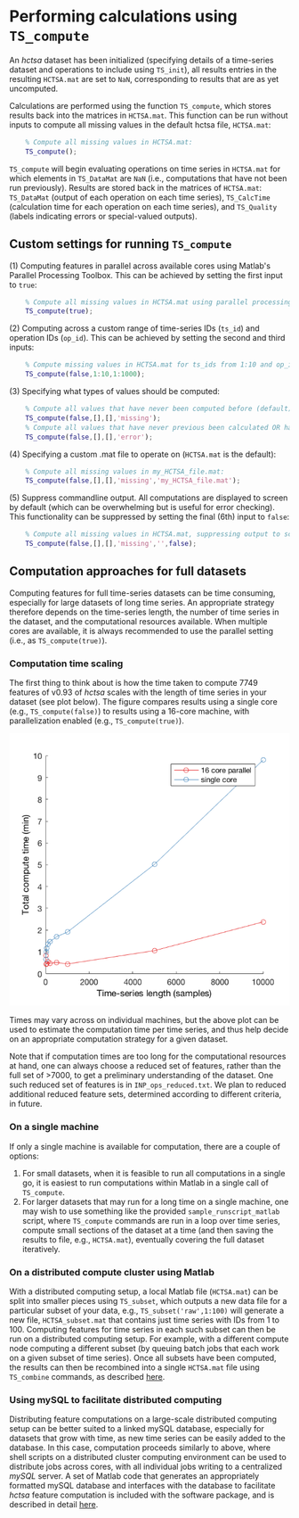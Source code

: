 # Performing calculations using `TS_compute`

An _hctsa_ dataset has been initialized (specifying details of a time-series dataset and operations to include using `TS_init`), all results entries in the resulting `HCTSA.mat` are set to `NaN`, corresponding to results that are as yet uncomputed.

Calculations are performed using the function `TS_compute`, which stores results back into the matrices in `HCTSA.mat`.
This function can be run without inputs to compute all missing values in the default hctsa file, `HCTSA.mat`:
```matlab
    % Compute all missing values in HCTSA.mat:
    TS_compute();
```
`TS_compute` will begin evaluating operations on time series in `HCTSA.mat` for which elements in `TS_DataMat` are `NaN` (i.e., computations that have not been run previously). Results are stored back in the matrices of `HCTSA.mat`: `TS_DataMat` (output of each operation on each time series), `TS_CalcTime` (calculation time for each operation on each time series), and `TS_Quality` (labels indicating errors or special-valued outputs).

## Custom settings for running `TS_compute`

(1) Computing features in parallel across available cores using Matlab's Parallel Processing Toolbox. This can be achieved by setting the first input to `true`:
```matlab
    % Compute all missing values in HCTSA.mat using parallel processing:
    TS_compute(true);
```
(2) Computing across a custom range of time-series IDs (`ts_id`) and operation IDs (`op_id`). This can be achieved by setting the second and third inputs:
```matlab
    % Compute missing values in HCTSA.mat for ts_ids from 1:10 and op_ids from 1:1000
    TS_compute(false,1:10,1:1000);
```
(3) Specifying what types of values should be computed:
```matlab
    % Compute all values that have never been computed before (default)
    TS_compute(false,[],[],'missing');
    % Compute all values that have never previous been calculated OR have previously been computed but returned an error:
    TS_compute(false,[],[],'error');
```
(4) Specifying a custom .mat file to operate on (`HCTSA.mat` is the default):
```matlab
    % Compute all missing values in my_HCTSA_file.mat:
    TS_compute(false,[],[],'missing','my_HCTSA_file.mat');
```
(5) Suppress commandline output. All computations are displayed to screen by default (which can be overwhelming but is useful for error checking). This functionality can be suppressed by setting the final (6th) input to `false`:
```matlab
    % Compute all missing values in HCTSA.mat, suppressing output to screen:
    TS_compute(false,[],[],'missing','',false);
```

## Computation approaches for full datasets

Computing features for full time-series datasets can be time consuming, especially for large datasets of long time series. An appropriate strategy therefore depends on the time-series length, the number of time series in the dataset, and the computational resources available. When multiple cores are available, it is always recommended to use the parallel setting (i.e., as `TS_compute(true)`).

### Computation time scaling

The first thing to think about is how the time taken to compute 7749 features of v0.93 of _hctsa_ scales with the length of time series in your dataset (see plot below). The figure compares results using a single core (e.g., `TS_compute(false)`) to results using a 16-core machine, with parallelization enabled (e.g., `TS_compute(true)`).

![](/img/computeScaling.png)

Times may vary across on individual machines, but the above plot can be used to estimate the computation time per time series, and thus help decide on an appropriate computation strategy for a given dataset.

Note that if computation times are too long for the computational resources at hand, one can always choose a reduced set of features, rather than the full set of >7000, to get a preliminary understanding of the dataset. One such reduced set of features is in `INP_ops_reduced.txt`. We plan to reduced additional reduced feature sets, determined according to different criteria, in future.

### On a single machine
If only a single machine is available for computation, there are a couple of options:

1. For small datasets, when it is feasible to run all computations in a single go, it is easiest to run computations within Matlab in a single call of `TS_compute`.
2. For larger datasets that may run for a long time on a single machine, one may wish to use something like the provided `sample_runscript_matlab` script, where `TS_compute` commands are run in a loop over time series, compute small sections of the dataset at a time (and then saving the results to file, e.g., `HCTSA.mat`), eventually covering the full dataset iteratively.

### On a distributed compute cluster using Matlab

With a distributed computing setup, a local Matlab file (`HCTSA.mat`) can be split into smaller pieces using `TS_subset`, which outputs a new data file for a particular subset of your data, e.g., `TS_subset('raw',1:100)` will generate a new file, `HCTSA_subset.mat` that contains just time series with IDs from 1 to 100.
Computing features for time series in each such subset can then be run on a distributed computing setup. For example, with a different compute node computing a different subset (by queuing batch jobs that each work on a given subset of time series). Once all subsets have been computed, the results can then be recombined into a single `HCTSA.mat` file using `TS_combine` commands, as described [here](working_with_hctsa_files.md).

### Using mySQL to facilitate distributed computing

Distributing feature computations on a large-scale distributed computing setup can be better suited to a linked mySQL database, especially for datasets that grow with time, as new time series can be easily added to the database. In this case, computation proceeds similarly to above, where shell scripts on a distributed cluster computing environment can be used to distribute jobs across cores, with all individual jobs writing to a centralized _mySQL_ server.
A set of Matlab code that generates an appropriately formatted mySQL database and interfaces with the database to facilitate _hctsa_ feature computation is included with the software package, and is described in detail [here](overview_mysql_database.md).

